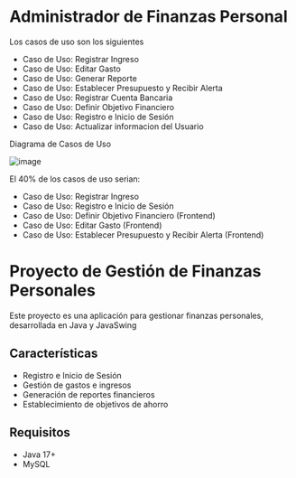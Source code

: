 # Administrador de Finanzas Personal
<p>Los casos de uso son los siguientes </p>

- Caso de Uso: Registrar Ingreso
- Caso de Uso: Editar Gasto
- Caso de Uso: Generar Reporte
- Caso de Uso: Establecer Presupuesto y Recibir Alerta
- Caso de Uso: Registrar Cuenta Bancaria
- Caso de Uso: Definir Objetivo Financiero
- Caso de Uso: Registro e Inicio de Sesión
- Caso de Uso: Actualizar informacion del Usuario

<p>Diagrama de Casos de Uso </p>

![image](https://github.com/user-attachments/assets/13ee6601-15db-49aa-839e-b194275d7825)

<p>El 40% de los casos de uso serian: </p>

- Caso de Uso: Registrar Ingreso
- Caso de Uso: Registro e Inicio de Sesión
- Caso de Uso: Definir Objetivo Financiero (Frontend)
- Caso de Uso: Editar Gasto (Frontend)
- Caso de Uso: Establecer Presupuesto y Recibir Alerta (Frontend)

# Proyecto de Gestión de Finanzas Personales

Este proyecto es una aplicación para gestionar finanzas personales, desarrollada en Java y JavaSwing

## Características
- Registro e Inicio de Sesión
- Gestión de gastos e ingresos
- Generación de reportes financieros
- Establecimiento de objetivos de ahorro

## Requisitos
- Java 17+
- MySQL
